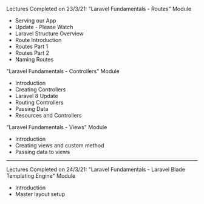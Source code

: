 Lectures Completed on 23/3/21:
"Laravel Fundamentals - Routes" Module
* Serving our App
* Update - Please Watch
* Laravel Structure Overview
* Route Introduction
* Routes Part 1
* Routes Part 2
* Naming Routes

"Laravel Fundamentals - Controllers" Module
* Introduction
* Creating Controllers
* Laravel 8 Update
* Routing Controllers
* Passing Data
* Resources and Controllers

"Laravel Fundamentals - Views" Module
* Introduction
* Creating views and custom method
* Passing data to views

---

Lectures Completed on 24/3/21:
"Laravel Fundamentals - Laravel Blade Templating Engine" Module
* Introduction
* Master layout setup